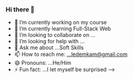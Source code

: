 ### Hi there 👋



- 🔭 I’m currently working on my course
- 🌱 I’m currently learning  Full-Stack Web
- 👯 I’m looking to collaborate on ...
- 🤔 I’m looking for help with ...
- 💬 Ask me about ...Soft Skills
- 📫 How to reach me: ...ledemkam@gmail.com
- 😄 Pronouns: ...He/Him
- ⚡ Fun fact: ...I let myself be surprised
-->
